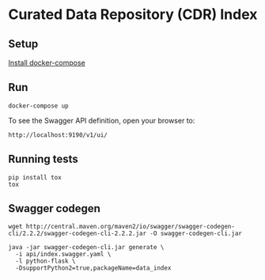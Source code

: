 # Curated Data Repository (CDR) Index

## Setup

[Install docker-compose](https://docs.docker.com/compose/install/)

## Run

```
docker-compose up
```

To see the Swagger API definition, open your browser to:

```
http://localhost:9190/v1/ui/
```

## Running tests

```
pip install tox
tox
```

## Swagger codegen

```
wget http://central.maven.org/maven2/io/swagger/swagger-codegen-cli/2.2.2/swagger-codegen-cli-2.2.2.jar -O swagger-codegen-cli.jar

java -jar swagger-codegen-cli.jar generate \
  -i api/index.swagger.yaml \
  -l python-flask \
  -DsupportPython2=true,packageName=data_index
```
